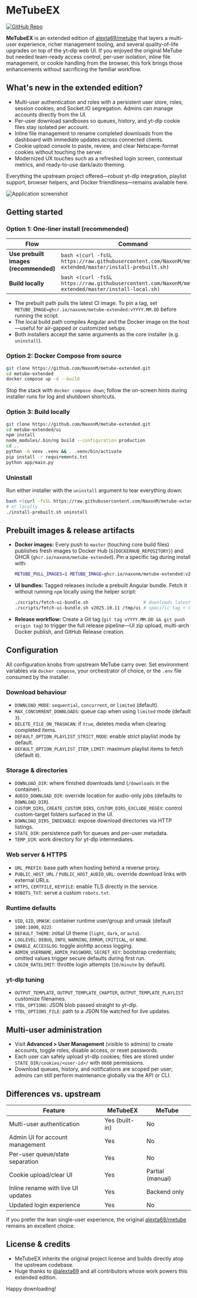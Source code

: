 ﻿# MeTubeEX

[![GitHub Repo](https://img.shields.io/badge/github-NaxonM%2Fmetube--extended-181717?logo=github)](https://github.com/NaxonM/metube-extended)

**MeTubeEX** is an extended edition of [alexta69/metube](https://github.com/alexta69/metube) that layers a multi-user experience, richer management tooling, and several quality-of-life upgrades on top of the yt-dlp web UI. If you enjoyed the original MeTube but needed team-ready access control, per-user isolation, inline file management, or cookie handling from the browser, this fork brings those enhancements without sacrificing the familiar workflow.

## What's new in the extended edition?

- Multi-user authentication and roles with a persistent user store, roles, session cookies, and Socket.IO segregation. Admins can manage accounts directly from the UI.
- Per-user download sandboxes so queues, history, and yt-dlp cookie files stay isolated per account.
- Inline file management to rename completed downloads from the dashboard with immediate updates across connected clients.
- Cookie upload console to paste, review, and clear Netscape-format cookies without touching the server.
- Modernized UX touches such as a refreshed login screen, contextual metrics, and ready-to-use dark/auto theming.

Everything the upstream project offered—robust yt-dlp integration, playlist support, browser helpers, and Docker friendliness—remains available here.

![Application screenshot](./screenshot.gif)

## Getting started

### Option 1: One-liner install (recommended)

| Flow | Command |
|------|---------|
| **Use prebuilt images (recommended)** | `bash <(curl -fsSL https://raw.githubusercontent.com/NaxonM/metube-extended/master/install-prebuilt.sh)` |
| **Build locally** | `bash <(curl -fsSL https://raw.githubusercontent.com/NaxonM/metube-extended/master/install-local.sh)` |

- The prebuilt path pulls the latest CI image. To pin a tag, set `METUBE_IMAGE=ghcr.io/naxonm/metube-extended:vYYYY.MM.DD` before running the script.
- The local build path compiles Angular and the Docker image on the host—useful for air-gapped or customized setups.
- Both installers accept the same arguments as the core installer (e.g. `uninstall`).

### Option 2: Docker Compose from source

```bash
git clone https://github.com/NaxonM/metube-extended.git
cd metube-extended
docker compose up -d --build
```

Stop the stack with `docker compose down`; follow the on-screen hints during installer runs for log and shutdown shortcuts.

### Option 3: Build locally

```bash
git clone https://github.com/NaxonM/metube-extended.git
cd metube-extended/ui
npm install
node_modules/.bin/ng build --configuration production
cd ..
python -m venv .venv && . .venv/bin/activate
pip install -r requirements.txt
python app/main.py
```

### Uninstall

Run either installer with the `uninstall` argument to tear everything down:

```bash
bash <(curl -fsSL https://raw.githubusercontent.com/NaxonM/metube-extended/master/install-prebuilt.sh) uninstall
# or locally
./install-prebuilt.sh uninstall
```

## Prebuilt images & release artifacts

- **Docker images:** Every push to `master` (touching core build files) publishes fresh images to Docker Hub (`${DOCKERHUB_REPOSITORY}`) and GHCR (`ghcr.io/naxonm/metube-extended`). Pin a specific tag during install with:

  ```bash
  METUBE_PULL_IMAGES=1 METUBE_IMAGE=ghcr.io/naxonm/metube-extended:v2025.10.11 ./installer-core.sh
  ```

- **UI bundles:** Tagged releases include a prebuilt Angular bundle. Fetch it without running `npm` locally using the helper script:

  ```bash
  ./scripts/fetch-ui-bundle.sh                     # downloads latest bundle into ui/dist/metube
  ./scripts/fetch-ui-bundle.sh v2025.10.11 /tmp/ui # specific tag + custom output dir
  ```

- **Release workflow:** Create a Git tag (`git tag vYYYY.MM.DD && git push origin tag`) to trigger the full release pipeline—UI zip upload, multi-arch Docker publish, and GitHub Release creation.

## Configuration

All configuration knobs from upstream MeTube carry over. Set environment variables via `docker compose`, your orchestrator of choice, or the `.env` file consumed by the installer.

### Download behaviour

- `DOWNLOAD_MODE`: `sequential`, `concurrent`, or `limited` (default).
- `MAX_CONCURRENT_DOWNLOADS`: queue cap when using `limited` mode (default `3`).
- `DELETE_FILE_ON_TRASHCAN`: if `true`, deletes media when clearing completed items.
- `DEFAULT_OPTION_PLAYLIST_STRICT_MODE`: enable strict playlist mode by default.
- `DEFAULT_OPTION_PLAYLIST_ITEM_LIMIT`: maximum playlist items to fetch (default `0`).

### Storage & directories

- `DOWNLOAD_DIR`: where finished downloads land (`/downloads` in the container).
- `AUDIO_DOWNLOAD_DIR`: override location for audio-only jobs (defaults to `DOWNLOAD_DIR`).
- `CUSTOM_DIRS`, `CREATE_CUSTOM_DIRS`, `CUSTOM_DIRS_EXCLUDE_REGEX`: control custom-target folders surfaced in the UI.
- `DOWNLOAD_DIRS_INDEXABLE`: expose download directories via HTTP listings.
- `STATE_DIR`: persistence path for queues and per-user metadata.
- `TEMP_DIR`: work directory for yt-dlp intermediates.

### Web server & HTTPS

- `URL_PREFIX`: base path when hosting behind a reverse proxy.
- `PUBLIC_HOST_URL` / `PUBLIC_HOST_AUDIO_URL`: override download links with external URLs.
- `HTTPS`, `CERTFILE`, `KEYFILE`: enable TLS directly in the service.
- `ROBOTS_TXT`: serve a custom `robots.txt`.

### Runtime defaults

- `UID`, `GID`, `UMASK`: container runtime user/group and umask (default `1000:1000`, `022`).
- `DEFAULT_THEME`: initial UI theme (`light`, `dark`, or `auto`).
- `LOGLEVEL`: `DEBUG`, `INFO`, `WARNING`, `ERROR`, `CRITICAL`, or `NONE`.
- `ENABLE_ACCESSLOG`: toggle aiohttp access logging.
- `ADMIN_USERNAME`, `ADMIN_PASSWORD`, `SECRET_KEY`: bootstrap credentials; omitted values trigger secure defaults during first run.
- `LOGIN_RATELIMIT`: throttle login attempts (`10/minute` by default).

### yt-dlp tuning

- `OUTPUT_TEMPLATE`, `OUTPUT_TEMPLATE_CHAPTER`, `OUTPUT_TEMPLATE_PLAYLIST` customize filenames.
- `YTDL_OPTIONS`: JSON blob passed straight to yt-dlp.
- `YTDL_OPTIONS_FILE`: path to a JSON file watched for live updates.

## Multi-user administration

- Visit **Advanced > User Management** (visible to admins) to create accounts, toggle roles, disable access, or reset passwords.
- Each user can safely upload yt-dlp cookies; files are stored under `STATE_DIR/cookies/<user-id>/` with `0600` permissions.
- Download queues, history, and notifications are scoped per user; admins can still perform maintenance globally via the API or CLI.

## Differences vs. upstream

| Feature | MeTubeEX | MeTube |
|---------|----------|--------|
| Multi-user authentication | Yes (built-in) | No |
| Admin UI for account management | Yes | No |
| Per-user queue/state separation | Yes | No |
| Cookie upload/clear UI | Yes | Partial (manual) |
| Inline rename with live UI updates | Yes | Backend only |
| Updated login experience | Yes | No |

If you prefer the lean single-user experience, the original [alexta69/metube](https://github.com/alexta69/metube) remains an excellent choice.

## License & credits

- MeTubeEX inherits the original project license and builds directly atop the upstream codebase.
- Huge thanks to [@alexta69](https://github.com/alexta69) and all contributors whose work powers this extended edition.

Happy downloading!
